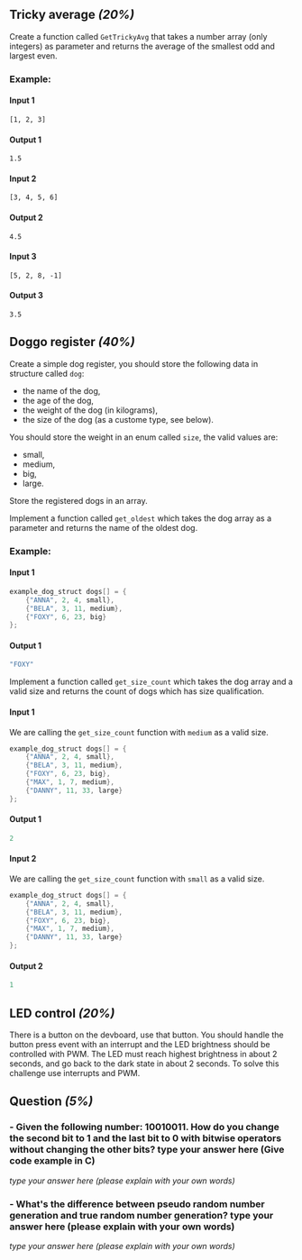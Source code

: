 ## Tricky average *(20%)*


Create a function called `GetTrickyAvg` that takes a number array (only integers) as parameter 
and returns the average of the smallest odd and largest even.

### Example:

#### Input 1

```text
[1, 2, 3]
```  

#### Output 1

```text
1.5
```

#### Input 2

```text
[3, 4, 5, 6]
```  

#### Output 2

```text
4.5
```

#### Input 3

```text
[5, 2, 8, -1]
```  

#### Output 3

```text
3.5
```

## Doggo register *(40%)*

Create a simple dog register, you should store the following data in structure called `dog`:

- the name of the dog, 
- the age of the dog,
- the weight of the dog (in kilograms),
- the size of the dog (as a custome type, see below).

You should store the weight in an enum called `size`, the valid values are:
- small,
- medium, 
- big,
- large.

Store the registered dogs in an array.

Implement a function called `get_oldest` which takes the dog array as a parameter and returns the name of the oldest dog. 

### Example:

#### Input 1

```cpp
example_dog_struct dogs[] = {
    {"ANNA", 2, 4, small},
    {"BELA", 3, 11, medium},
    {"FOXY", 6, 23, big}
};
```  

#### Output 1

```cpp
"FOXY"
```

Implement a function called `get_size_count` which takes the dog array and a valid size and returns the count of dogs which has size qualification.

#### Input 1

We are calling the `get_size_count` function with  `medium` as a valid size.

```cpp
example_dog_struct dogs[] = {
    {"ANNA", 2, 4, small},
    {"BELA", 3, 11, medium},
    {"FOXY", 6, 23, big},
    {"MAX", 1, 7, medium},
    {"DANNY", 11, 33, large}
};
```  

#### Output 1

```cpp
2
```

#### Input 2

We are calling the `get_size_count` function with  `small` as a valid size.

```cpp
example_dog_struct dogs[] = {
    {"ANNA", 2, 4, small},
    {"BELA", 3, 11, medium},
    {"FOXY", 6, 23, big},
    {"MAX", 1, 7, medium},
    {"DANNY", 11, 33, large}
};
```  

#### Output 2

```cpp
1
```

## LED control *(20%)*

There is a button on the devboard, use that button. You should handle the button press event with an interrupt and the LED brightness should be controlled with PWM.
The LED must reach highest brightness in about 2 seconds, and go back to the dark state in about 2 seconds.
To solve this challenge use interrupts and PWM.

## Question *(5%)*

### - Given the following number: 10010011. How do you change the second bit to 1 and the last bit to 0 with bitwise operators without changing the other bits? type your answer here (Give code example in C)
*type your answer here (please explain with your own words)*


### - What's the difference between pseudo random number generation and true random number generation? type your answer here (please explain with your own words)
*type your answer here (please explain with your own words)*

